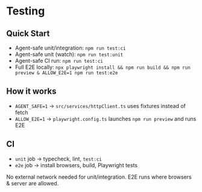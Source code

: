 # Testing

## Quick Start

- Agent-safe unit/integration: `npm run test:ci`
- Agent-safe unit (watch): `npm run test:unit`
- Agent-safe CI run: `npm run test:ci`
- Full E2E locally: `npx playwright install && npm run build && npm run preview & ALLOW_E2E=1 npm run test:e2e`

## How it works

- `AGENT_SAFE=1` → `src/services/httpClient.ts` uses fixtures instead of fetch
- `ALLOW_E2E=1` → `playwright.config.ts` launches `npm run preview` and runs E2E

## CI

- `unit` job → typecheck, lint, `test:ci`
- `e2e` job → install browsers, build, Playwright tests

No external network needed for unit/integration. E2E runs where browsers & server are allowed.
